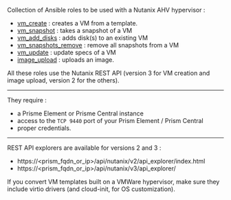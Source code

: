 Collection of Ansible roles to be used with a Nutanix AHV hypervisor :
- [vm_create](https://github.com/Fredouye/nutanix_ansible/tree/main/roles/vm_create) : creates a VM from a template.
- [vm_snapshot](https://github.com/Fredouye/nutanix_ansible/tree/main/roles/vm_snapshot) : takes a snapshot of a VM
- [vm_add_disks](https://github.com/Fredouye/nutanix_ansible/tree/main/roles/vm_add_disks) : adds disk(s) to an existing VM
- [vm_snapshots_remove](https://github.com/Fredouye/nutanix_ansible/tree/main/roles/vm_snapshots_remove) : remove all snapshots from a VM
- [vm_update](https://github.com/Fredouye/nutanix_ansible/tree/main/roles/vm_update) : update specs of a VM
- [image_upload](https://github.com/Fredouye/nutanix_ansible/tree/main/roles/image_upload) : uploads an image.


All these roles use the Nutanix REST API (version 3 for VM creation and image upload, version 2 for the others).

------

They require :
- a Prisme Element or Prisme Central instance
- access to the `TCP 9440` port of your Prism Element / Prism Central
- proper credentials.

------

REST API explorers are available for versions 2 and 3 :
- https://<prism_fqdn_or_ip>/api/nutanix/v2/api_explorer/index.html
- https://<prism_fqdn_or_ip>/api/nutanix/v3/api_explorer/

If you convert VM templates built on a VMWare hypervisor, make sure they include virtio drivers (and cloud-init, for OS customization).
